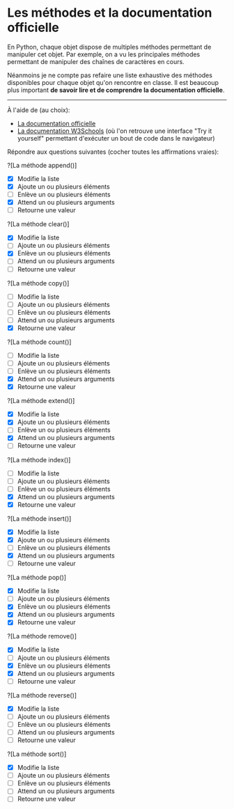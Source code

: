 # Les méthodes et la documentation officielle

En Python, chaque objet dispose de multiples méthodes permettant de manipuler cet objet.
Par exemple, on a vu les principales méthodes permettant de manipuler des chaînes de caractères en cours. 

Néanmoins je ne compte pas refaire une liste exhaustive des méthodes disponibles pour chaque objet qu'on rencontre en classe. 
Il est beaucoup plus important **de savoir lire et de comprendre la documentation officielle**.

---

À l'aide de (au choix):
 * [La documentation officielle](https://docs.python.org/3.9/tutorial/datastructures.html#more-on-lists)
 * [La documentation W3Schools](https://www.w3schools.com/python/python_ref_list.asp) (où l'on retrouve une interface "Try it yourself" permettant d'exécuter un bout de code dans le navigateur)

Répondre aux questions suivantes (cocher toutes les affirmations vraies):

?[La méthode append()]
-[X] Modifie la liste
-[X] Ajoute un ou plusieurs éléments
-[ ] Enlève un ou plusieurs éléments
-[X] Attend un ou plusieurs arguments
-[ ] Retourne une valeur

?[La méthode clear()]
-[X] Modifie la liste
-[ ] Ajoute un ou plusieurs éléments
-[X] Enlève un ou plusieurs éléments
-[ ] Attend un ou plusieurs arguments
-[ ] Retourne une valeur

?[La méthode copy()]
-[ ] Modifie la liste
-[ ] Ajoute un ou plusieurs éléments
-[ ] Enlève un ou plusieurs éléments
-[ ] Attend un ou plusieurs arguments
-[X] Retourne une valeur

?[La méthode count()]
-[ ] Modifie la liste
-[ ] Ajoute un ou plusieurs éléments
-[ ] Enlève un ou plusieurs éléments
-[X] Attend un ou plusieurs arguments
-[X] Retourne une valeur

?[La méthode extend()]
-[X] Modifie la liste
-[X] Ajoute un ou plusieurs éléments
-[ ] Enlève un ou plusieurs éléments
-[X] Attend un ou plusieurs arguments
-[ ] Retourne une valeur

?[La méthode index()]
-[ ] Modifie la liste
-[ ] Ajoute un ou plusieurs éléments
-[ ] Enlève un ou plusieurs éléments
-[X] Attend un ou plusieurs arguments
-[X] Retourne une valeur

?[La méthode insert()]
-[X] Modifie la liste
-[X] Ajoute un ou plusieurs éléments
-[ ] Enlève un ou plusieurs éléments
-[X] Attend un ou plusieurs arguments
-[ ] Retourne une valeur

?[La méthode pop()]
-[X] Modifie la liste
-[ ] Ajoute un ou plusieurs éléments
-[X] Enlève un ou plusieurs éléments
-[X] Attend un ou plusieurs arguments
-[X] Retourne une valeur

?[La méthode remove()]
-[X] Modifie la liste
-[ ] Ajoute un ou plusieurs éléments
-[X] Enlève un ou plusieurs éléments
-[X] Attend un ou plusieurs arguments
-[ ] Retourne une valeur

?[La méthode reverse()]
-[X] Modifie la liste
-[ ] Ajoute un ou plusieurs éléments
-[ ] Enlève un ou plusieurs éléments
-[ ] Attend un ou plusieurs arguments
-[ ] Retourne une valeur

?[La méthode sort()]
-[X] Modifie la liste
-[ ] Ajoute un ou plusieurs éléments
-[ ] Enlève un ou plusieurs éléments
-[ ] Attend un ou plusieurs arguments
-[ ] Retourne une valeur